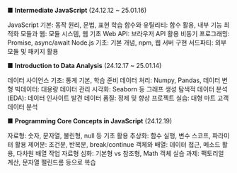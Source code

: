 ■ **Intermediate JavaScript** (24.12.12 ~ 25.01.16)

JavaScript 기본: 동작 원리, 문법, 표현 학습
함수와 유틸리티: 함수 활용, 내부 기능 최적화
모듈과 웹: 모듈 시스템, 웹 기초
Web API: 브라우저 API 활용
비동기 프로그래밍: Promise, async/await
Node.js 기초: 기본 개념, npm, 웹 서버 구현
서드파티: 외부 모듈 및 패키지 활용

■ **Introduction to Data Analysis** (24.12.17 ~ 25.01.14)

데이터 사이언스 기초: 통계 기본, 학습 준비
데이터 처리: Numpy, Pandas, 데이터 변형
빅데이터: 대용량 데이터 관리
시각화: Seaborn 등 그래프 생성
탐색적 데이터 분석 (EDA): 데이터 인사이트 발견
데이터 품질: 정제 및 향상
프로젝트 실습: 대형 마트 고객 데이터 분석

■ **Programming Core Concepts in JavaScript** (24.12.19)

자료형: 숫자, 문자열, 불린형, null 등 기초 활용
추상화: 함수 실행, 변수 스코프, 파라미터 활용
제어문: 조건문, 반복문, break/continue
객체와 배열: 데이터 접근, 메소드 활용, 다차원 배열 작업
자료형 심화: 기본형 vs 참조형, Math 객체
실습 과제: 팩토리얼 계산, 문자열 팰린드롬 등으로 복습
